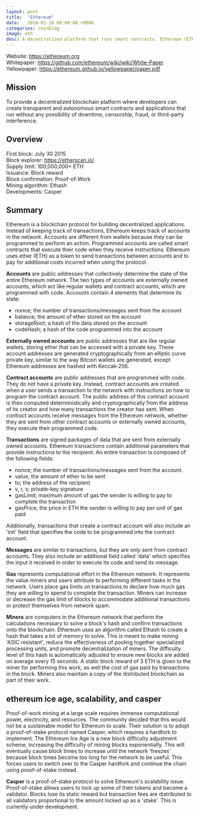 ```yaml
---
layout: post
title:  "Ethereum"
date:   2018-01-18 00:00:00 +0000
categories: coinblog
image: eth
desc: A decentralized platform that runs smart contracts. Ethereum (ETH).
---
```

Website: <a href="https://ethereum.org">https://ethereum.org</a><br>
Whitepaper: <a href="https://github.com/ethereum/wiki/wiki/White-Paper">https://github.com/ethereum/wiki/wiki/White-Paper</a><br>
Yellowpaper: <a href="https://ethereum.github.io/yellowpaper/paper.pdf">https://ethereum.github.io/yellowpaper/paper.pdf</a>

<h2>Mission</h2>
To provide a decentralized blockchain platform where developers can create transparent and autonomous smart contracts and applications that run without any possibility of downtime, censorship, fraud, or third-party interference.

<h2>Overview</h2>
First block: July 30 2015<br>
Block explorer: <a href="https://etherscan.io/">https://etherscan.io/</a><br>
Supply limit: 100,000,000+ ETH<br>
Issuance: Block reward<br>
Block confirmation: Proof-of-Work<br>
Mining algorithm: Ethash<br>
Developments: Casper

<h2>Summary</h2>

Ethereum is a blockchain protocol for building decentralized applications. Instead of keeping track of transactions, Ethereum keeps track of accounts in the network. Accounts are different from wallets because they can be programmed to perform an action. Programmed accounts are called smart contracts that execute their code when they receive instructions. Ethereum uses ether (ETH) as a token to send transactions between accounts and to pay for additional costs incurred when using the protocol. 

<b>Accounts</b> are public addresses that collectively determine the state of the entire Ethereum network. The two types of accounts are externally owned accounts, which act like regular wallets and contract accounts, which are programmed with code. Accounts contain 4 elements that determine its state:
<ul><li>nonce; the number of transactions/messages sent from the account</li><li>balance; the amount of ether stored on the account</li><li>storageRoot; a hash of the data stored on the account</li><li>codeHash; a hash of the code programmed into the account</li></ul>

<b>Externally owned accounts</b> are public addresses that are like regular wallets, storing ether that can be accessed with a private key. These account addresses are generated cryptographically from an elliptic curve private key, similar to the way Bitcoin wallets are generated, except Ethereum addresses are hashed with Keccak-256.

<b>Contract accounts</b> are public addresses that are programmed with code. They do not have a private key. Instead, contract accounts are created when a user sends a transaction to the network with instructions on how to program the contract account. The public address of this contract account is then computed deterministically and cryptographically from the address of its creator and how many transactions the creator has sent. When contract accounts receive messages from the Ethereum network, whether they are sent from other contract accounts or externally owned accounts, they execute their programmed code.

<b>Transactions</b> are signed packages of data that are sent from externally owned accounts. Ethereum transactions contain additional parameters that provide instructions to the recipient. An entire transaction is composed of the following fields:
<ul><li>nonce; the number of transactions/messages sent from the account.</li><li>value, the amount of ether to be sent</li><li>to; the address of the recipient</li><li>v, r, s; private-key signature</li><li>gasLimit; maximum amount of gas the sender is willing to pay to complete the transaction</li><li>gasPrice; the price in ETH the sender is willing to pay per unit of gas paid</li></ul>
Additionally, transactions that create a contract account will also include an 'init' field that specifies the code to be programmed into the contract account.

<b>Messages</b> are similar to transactions, but they are only sent from contract accounts. They also include an additional field called 'data' which specifies the input it received in order to execute its code and send its message.

<b>Gas</b> represents computational effort in the Ethereum network. It represents the value miners and users attribute to performing different tasks in the network. Users place gas limits on transactions to declare how much gas they are willing to spend to complete the transaction. Miners can increase or decrease the gas limit of blocks to accommodate additional transactions or protect themselves from network spam.

<b>Miners</b> are computers in the Ethereum network that perform the calculations necessary to solve a block's hash and confirm transactions onto the blockchain. Ethereum uses an algorithm called Ethash to create a hash that takes a lot of memory to solve. This is meant to make mining 'ASIC resistant', reduce the effectiveness of pooling together specialized processing units, and promote decentralization of miners. The difficulty level of this hash is automatically adjusted to ensure new blocks are added on average every 15 seconds. A static block reward of 3 ETH is given to the miner for performing this work, as well the cost of gas paid by transactions in the block. Miners also maintain a copy of the distributed blockchain as part of their work.

<h2>ethereum ice age, scalability, and casper</h2>

Proof-of-work mining at a large scale requires immense computational power, electricity, and resources. The community decided that this would not be a sustainable model for Ethereum to scale. Their solution is to adopt a proof-of-stake protocol named Casper, which requires a hardfork to implement. The Ethereum Ice Age is a new block difficulty adjustment scheme, increasing the difficulty of mining blocks exponentially. This will eventually cause block times to increase until the network 'freezes' because block times become too long for the network to be useful. This forces users to switch over to the Casper hardfork and continue the chain using proof-of-stake instead.

<b>Casper</b> is a proof-of-stake protocol to solve Ethereum's scalability issue. Proof-of-stake allows users to lock up some of their tokens and become a validator. Blocks lose its static reward but transaction fees are distributed to all validators proportional to the amount locked up as a 'stake'. This is currently under development.